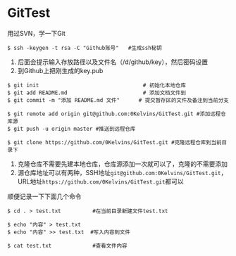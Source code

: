 # GitTest
用过SVN，学一下Git

```
$ ssh -keygen -t rsa -C "Github账号"   #生成ssh秘钥
```
1. 后面会提示输入存放路径以及文件名（/d/github/key），然后密码设置
2. 到Github上把刚生成的key.pub

```
$ git init                                 # 初始化本地仓库
$ git add README.md                        # 添加文档文件到
$ git commit -m "添加 README.md 文件"      # 提交暂存区的文件及备注到当前分支

$ git remote add origin git@github.com:0Kelvins/GitTest.git #添加远程仓库源
$ git push -u origin master #推送到远程仓库

$ git clone https://github.com/0Kelvins/GitTest.git #克隆远程仓库到当前目录下
```
1. 克隆仓库不需要先建本地仓库，仓库源添加一次就可以了，克隆的不需要添加
2. 源仓库地址可以有两种，SSH地址``git@github.com:0Kelvins/GitTest.git``，URL地址``https://github.com/0Kelvins/GitTest.git``都可以

顺便记录一下下面几个命令
```
$ cd . > test.txt          #在当前目录新建文件test.txt

$ echo "内容" > test.txt
$ echo "内容" >> test.txt  #写入内容到文件

$ cat test.txt             #查看文件内容
```


